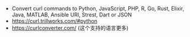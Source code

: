 - Convert curl commands to Python, JavaScript, PHP, R, Go, Rust, Elixir, Java, MATLAB, Ansible URI, Strest, Dart or JSON
- https://curl.trillworks.com/#python
- https://curlconverter.com/  (这个支持的语言更多)
